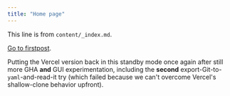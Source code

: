 ```yaml
---
title: "Home page"
---
```


This line is from `content/_index.md`.

[Go to firstpost](/firstpost/).

Putting the Vercel version back in this standby mode once again after still more GHA **and** GUI experimentation, including the **second** export-Git-to-`yaml`-and-read-it try (which failed because we can't overcome Vercel's shallow-clone behavior upfront).
